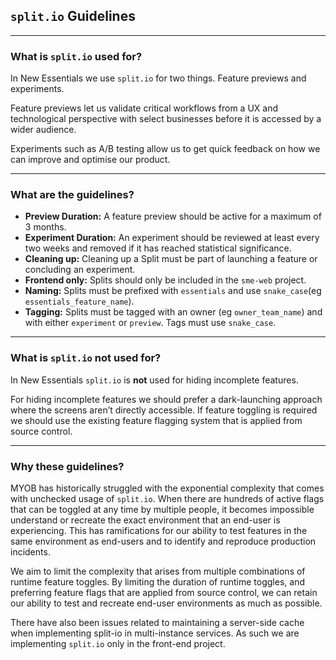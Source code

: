 ## `split.io` Guidelines

---

### What is `split.io` used for?
In New Essentials we use `split.io` for two things. Feature previews and experiments.

Feature previews let us validate critical workflows from a UX and technological perspective with select businesses before it is accessed by a wider audience.

Experiments such as A/B testing allow us to get quick feedback on how we can improve and optimise our product.

---

### What are the guidelines?
* **Preview Duration:** A feature preview should be active for a maximum of 3 months.
* **Experiment Duration:** An experiment should be reviewed at least every two weeks and removed if it has reached statistical significance.
* **Cleaning up:** Cleaning up a Split must be part of launching a feature or concluding an experiment.
* **Frontend only:** Splits should only be included in the `sme-web` project.
* **Naming:** Splits must be prefixed with `essentials` and use `snake_case`(eg `essentials_feature_name`).
* **Tagging:** Splits must be tagged with an owner (eg `owner_team_name`) and with either `experiment` or `preview`. Tags must use `snake_case`.

---

### What is `split.io` **not** used for?
In New Essentials `split.io` is **not** used for hiding incomplete features. 

For hiding incomplete features we should prefer a dark-launching approach where the screens aren’t directly accessible. If feature toggling is required we should use the existing feature flagging system that is applied from source control.

---

### Why these guidelines?
MYOB has historically struggled with the exponential complexity that comes with unchecked usage of `split.io`. When there are hundreds of active flags that can be toggled at any time by multiple people, it becomes impossible understand or recreate the exact environment that an end-user is experiencing. This has ramifications for our ability to test features in the same environment as end-users and to identify and reproduce production incidents.

We aim to limit the complexity that arises from multiple combinations of runtime feature toggles. By limiting the duration of runtime toggles, and preferring feature flags that are applied from source control, we can retain our ability to test and recreate end-user environments as much as possible.

There have also been issues related to maintaining a server-side cache when implementing split-io in multi-instance services. As such we are implementing `split.io` only in the front-end project.